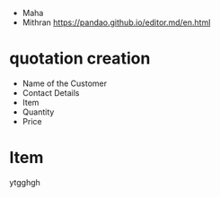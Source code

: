 - Maha
- Mithran
https://pandao.github.io/editor.md/en.html


# quotation creation
  - Name of the Customer
  - Contact Details
  - Item
  - Quantity
  - Price
  
  # Item
  <should ask Raja for the list of Items and its properties>
ytgghgh
